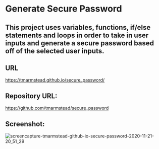# Generate Secure Password

## This project uses variables, functions, if/else statements and loops in order to take in user inputs and generate a secure password based off of the selected user inputs. 

## URL 
 https://tmarmstead.github.io/secure_password/

## Repository URL: 
https://github.com/tmarmstead/secure_password

## Screenshot:
![screencapture-tmarmstead-github-io-secure-password-2020-11-21-20_51_29](https://user-images.githubusercontent.com/71151032/99891875-8ff83380-2c3c-11eb-8b56-517984ac3fa9.png)
